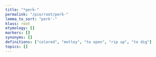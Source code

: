 ```yaml
---
title: "*perḱ-"
permalink: "/pie/root/perḱ-"
lemma_to_sort: "perk'-"
klass: root
etymology: []
markers: []
synonyms: []
definitions: ["colored", "motley", "to open", "rip up", "to dig"]
topics: []
---
```

